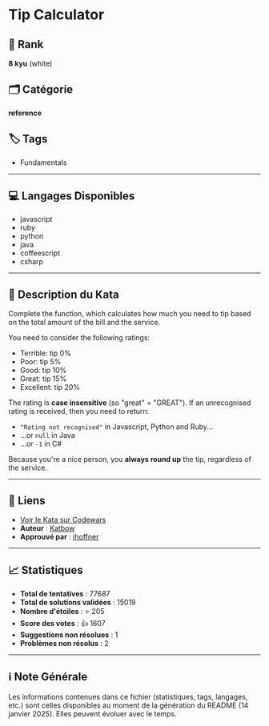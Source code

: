 # Tip Calculator

## 🏅 Rank
**8 kyu** (white)

## 🗂️ Catégorie
**reference**

## 🏷️ Tags
- Fundamentals

---

## 💻 Langages Disponibles
- javascript
- ruby
- python
- java
- coffeescript
- csharp

---

## 📜 Description du Kata

Complete the function, which calculates how much you need to tip based on the total amount of the bill and the service. 

You need to consider the following ratings:

- Terrible: tip 0%
- Poor: tip 5%
- Good: tip 10%
- Great: tip 15%
- Excellent: tip 20%

The rating is **case insensitive** (so "great" = "GREAT"). If an unrecognised rating is received, then you need to return:

* `"Rating not recognised"` in Javascript, Python and Ruby...
* ...or `null` in Java
* ...or `-1` in C#

Because you're a nice person, you **always round up** the tip, regardless of the service.


---

## 🔗 Liens
- [Voir le Kata sur Codewars](https://www.codewars.com/kata/56598d8076ee7a0759000087)
- **Auteur** : [Katbow](https://www.codewars.com/users/Katbow)
- **Approuvé par** : [jhoffner](https://www.codewars.com/users/jhoffner)

---

## 📈 Statistiques
- **Total de tentatives** : 77687
- **Total de solutions validées** : 15019
- **Nombre d'étoiles** : ⭐ 205
- **Score des votes** : 👍 1607
- **Suggestions non résolues** : 1
- **Problèmes non résolus** : 2

---

## ℹ️ Note Générale
Les informations contenues dans ce fichier (statistiques, tags, langages, etc.) sont celles disponibles au moment de la génération du README (14 janvier 2025). Elles peuvent évoluer avec le temps.
